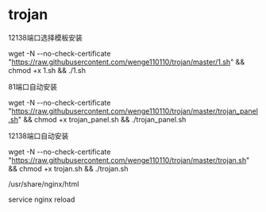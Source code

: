 # trojan

12138端口选择模板安装

wget -N --no-check-certificate "https://raw.githubusercontent.com/wenge110110/trojan/master/1.sh" && chmod +x 1.sh && ./1.sh

81端口自动安装

wget -N --no-check-certificate "https://raw.githubusercontent.com/wenge110110/trojan/master/trojan_panel.sh" && chmod +x trojan_panel.sh && ./trojan_panel.sh

12138端口自动安装

wget -N --no-check-certificate "https://raw.githubusercontent.com/wenge110110/trojan/master/trojan.sh" && chmod +x trojan.sh && ./trojan.sh

/usr/share/nginx/html

service nginx reload

